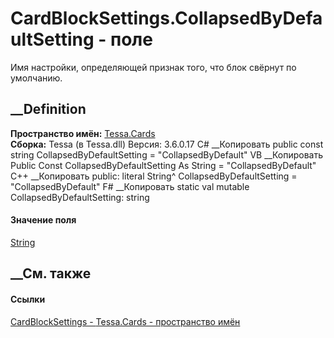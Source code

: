 # CardBlockSettings.CollapsedByDefaultSetting - поле
Имя настройки, определяющей признак того, что блок свёрнут по умолчанию.
##  __Definition
 **Пространство имён:** [Tessa.Cards](N_Tessa_Cards.htm)  
 **Сборка:** Tessa (в Tessa.dll) Версия: 3.6.0.17
C# __Копировать
     public const string CollapsedByDefaultSetting = "CollapsedByDefault"
VB __Копировать
     Public Const CollapsedByDefaultSetting As String = "CollapsedByDefault"
C++ __Копировать
     public:
    literal String^ CollapsedByDefaultSetting = "CollapsedByDefault"
F# __Копировать
     static val mutable CollapsedByDefaultSetting: string
#### Значение поля
[String](https://learn.microsoft.com/dotnet/api/system.string)
##  __См. также
#### Ссылки
[CardBlockSettings - ](T_Tessa_Cards_CardBlockSettings.htm)
[Tessa.Cards - пространство имён](N_Tessa_Cards.htm)

